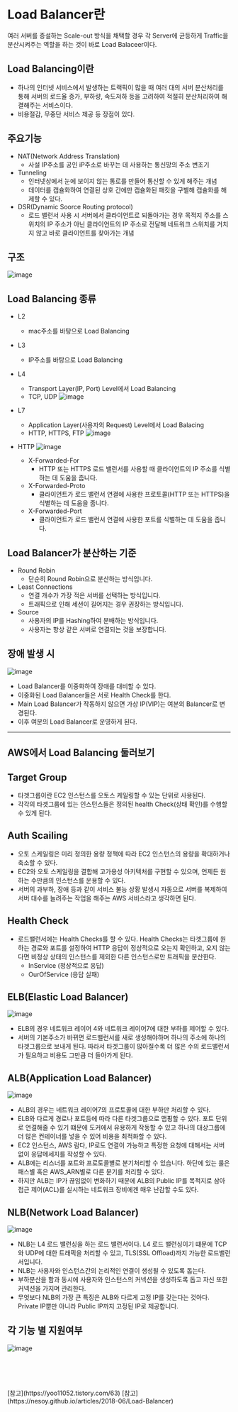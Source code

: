 # Load Balancer란
여러 서버를 증설하는 Scale-out 방식을 채택할 경우 각 Server에 균등하게 Traffic을 분산시켜주는 역할을 하는 것이 바로 Load Balaceer이다.

## Load Balancing이란
- 하나의 인터넷 서비스에서 발생하는 트랙픽이 많을 때 여러 대의 서버 분산처리를 통해 서버의 로드율 증가, 부하량, 속도저하 등을 고려하여 적절히 분산처리하여 해결해주는 서비스이다.
- 비용절감, 무중단 서비스 제공 등 장점이 있다.

## 주요기능
- NAT(Network Address Translation)
  - 사설 IP주소를 공인 iP주소로 바꾸는 데 사용하는 통신망의 주소 변조기
- Tunneling
  - 인터넷상에서 눈에 보이지 않는 통로를 만들어 통신할 수 있게 해주는 개념
  - 데이터를 캡슐화하여 연결된 상호 간에만 캡슐화된 패킷을 구별해 캡슐화를 해제할 수 있다.
- DSR(Dynamic Soorce Routing protocol)
  - 로드 밸런서 사용 시 서버에서 클라이언트로 되돌아가는 경우 목적지 주소를 스위치의 IP 주소가 아닌 클라이언트의 IP 주소로 전달해 네트워크 스위치를 거치지 않고 바로 클라이언트를 찾아가는 개념

## 구조

![image](https://github.com/OOOIOOOIO/Today-I-Learn/assets/74396651/3be563b1-f3c5-4243-b6ef-7a97e3701e29)

## Load Balancing 종류
- L2
  - mac주소를 바탕으로 Load Balancing 
- L3
  - IP주소를 바탕으로 Load Balancing
- L4
  - Transport Layer(IP, Port) Level에서 Load Balancing
  - TCP, UDP
![image](https://github.com/OOOIOOOIO/Today-I-Learn/assets/74396651/7ab8be22-8abb-4e3e-8b94-99e4a794181f)

- L7
  - Application Layer(사용자의 Request) Level에서 Load Balacing
  - HTTP, HTTPS, FTP
![image](https://github.com/OOOIOOOIO/Today-I-Learn/assets/74396651/68ac3448-3f00-4c05-af17-25bbc39f588c)

- HTTP
![image](https://github.com/OOOIOOOIO/Today-I-Learn/assets/74396651/5a301532-ab52-4382-b15f-94d8c929f506)

  - X-Forwarded-For
    - HTTP 또는 HTTPS 로드 밸런서를 사용할 때 클라이언트의 IP 주소를 식별하는 데 도움을 줍니다.
  - X-Forwarded-Proto
    - 클라이언트가 로드 밸런서 연결에 사용한 프로토콜(HTTP 또는 HTTPS)을 식별하는 데 도움을 줍니다.
  - X-Forwarded-Port
    - 클라이언트가 로드 밸런서 연결에 사용한 포트를 식별하는 데 도움을 줍니다. 

## Load Balancer가 분산하는 기준
- Round Robin
  - 단순히 Round Robin으로 분산하는 방식입니다.
- Least Connections
  - 연결 개수가 가장 적은 서버를 선택하는 방식입니다.
  - 트래픽으로 인해 세션이 길어지는 경우 권장하는 방식입니다.
- Source
  - 사용자의 IP를 Hashing하여 분배하는 방식입니다.
  - 사용자는 항상 같은 서버로 연결되는 것을 보장합니다.

## 장애 발생 시

![image](https://github.com/OOOIOOOIO/Today-I-Learn/assets/74396651/112cee94-4208-45a0-8247-8f9c74b37ce8)

- Load Balancer를 이중화하여 장애를 대비할 수 있다.
- 이중화된 Load Balancer들은 서로 Health Check를 한다.
- Main Load Balancer가 작동하지 않으면 가상 IP(VIP)는 여분의 Balancer로 변경된다. 
- 이후 여분의 Load Balancer로 운영하게 된다.

<hr>

## AWS에서 Load Balancing 둘러보기

## Target Group
- 타겟그룹이란 EC2 인스턴스를 오토스 케일링할 수 있는 단위로 사용된다.
- 각각의 타겟그룹에 있는 인스턴스들은 정의된 health Check(상태 확인)를 수행할 수 있게 된다.

## Auth Scailing
- 오토 스케일링은 미리 정의한 용량 정책에 따라 EC2 인스턴스의 용량을 확대하거나 축소할 수 있다.
- EC2와 오토 스케일링을 결합해 고가용성 아키텍처를 구현할 수 있으며, 언제든 원하는 수만큼의 인스턴스를 운용할 수 있다.
- 서버의 과부하, 장애 등과 같이 서비스 불능 상황 발생시 자동으로 서버를 복제하여 서버 대수를 늘려주는 작업을 해주는 AWS 서비스라고 생각하면 된다.

## Health Check
- 로드밸런서에는 Health Checks를 할 수 있다. Health Checks는 타겟그룹에 원하는 경로와 포트를 설정하여 HTTP 응답이 정상적으로 오는지 확인하고, 오지 않는다면 비정상 상태의 인스턴스를 제외한 다른 인스턴스로만 트래픽을 분산한다.
  - InService (정상적으로 응답)
  - OurOfService (응답 실패)

## ELB(Elastic Load Balancer)
![image](https://github.com/OOOIOOOIO/Today-I-Learn/assets/74396651/e2065614-7c78-4a37-953d-5e026b6d7a94)
- ELB의 경우 네트워크 레이어 4와 네트워크 레이어7에 대한 부하를 제어할 수 있다.
- 서버의 기본주소가 바뀌면 로드밸런서를 새로 생성해야하며 하나의 주소에 하나의 타겟그룹으로 보내게 된다. 따라서 타겟그룹이 많아질수록 더 많은 수의 로드밸런서가 필요하고 비용도 그만큼 더 들아가게 된다.


## ALB(Application Load Balancer)
![image](https://github.com/OOOIOOOIO/Today-I-Learn/assets/74396651/cff8dc7a-99c7-4fa8-abd0-b2177d261936)
- ALB의 경우는 네트워크 레이어7의 프로토콜에 대한 부하만 처리할 수 있다. 
- ELB와 다르게 경로나 포트등에 따라 다른 타겟그룹으로 맵핑할 수 있다. 포트 단위로 연결해줄 수 있기 떄문에 도커에서 유용하게 작동할 수 있고 하나의 대상그룹에 더 많은 컨테이너를 넣을 수 있어 비용을 최적화할 수 있다.
- EC2 인스턴스, AWS 람다, IP로도 연결이 가능하고 특정한 요청에 대해서는 서버 없이 응답메세지를 작성할 수 있다. 
- ALB에는 리스너를 포트와 프로토콜별로 분기처리할 수 있습니다. 하단에 있는 룰은 패스별 혹은 AWS_ARN별로 다른 분기를 처리할 수 있다.
- 하지만 ALB는 IP가 끊임없이 변화하기 때문에 ALB의 Public IP를 목적지로 삼아 접근 제어(ACL)를 실시하는 네트워크 장비에겐 매우 난감할 수도 있다.

 ## NLB(Network Load Balancer)
 ![image](https://github.com/OOOIOOOIO/Today-I-Learn/assets/74396651/58c69fe2-0a18-4722-a8b7-2bca686b4a9d)
- NLB는 L4 로드 밸런싱을 하는 로드 밸런서이다. L4 로드 밸런싱이기 떄문에 TCP와 UDP에 대한 트래픽을 처리할 수 있고, TLS(SSL Offload)까지 가능한 로드밸런서입니다.
- NLB는 사용자와 인스턴스간의 논리적인 연결이 생성될 수 있도록 돕는다. 
- 부하분산을 함과 동시에 사용자와 인스턴스의 커넥션을 생성하도록 돕고 자신 또한 커넥션을 가지며 관리한다. 
- 무엇보다 NLB의 가장 큰 특징은 ALB와 다르게 고정 IP를 갖는다는 것아다. Private IP뿐만 아니라 Public IP까지 고정된 IP로 제공합니다. 

## 각 기능 별 지원여부

![image](https://github.com/OOOIOOOIO/Today-I-Learn/assets/74396651/45650d62-26be-414d-8b68-0f959145b4f1)


<br>
<br>
<br>
<br>
[참고](https://yoo11052.tistory.com/63)
[참고](https://nesoy.github.io/articles/2018-06/Load-Balancer)










 











